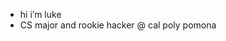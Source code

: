 - hi i’m luke
- CS major and rookie hacker @ cal poly pomona

<!---
luke-danger/luke-danger is a ✨ special ✨ repository because its `README.md` (this file) appears on your GitHub profile.
You can click the Preview link to take a look at your changes.
--->
